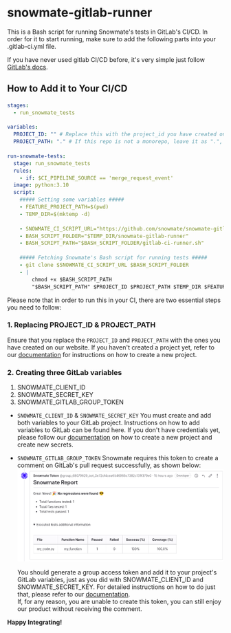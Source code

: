 # snowmate-gitlab-runner
This is a Bash script for running Snowmate's tests in GitLab's CI/CD.
In order for it to start running, make sure to add the following parts into your .gitlab-ci.yml file.

If you have never used gitlab CI/CD before, it's very simple just follow [GitLab's docs](https://docs.gitlab.com/ee/ci/quick_start/).


## How to Add it to Your CI/CD ##

```yml
stages:
  - run_snowmate_tests

variables:
  PROJECT_ID: "" # Replace this with the project_id you have created on our website.
  PROJECT_PATH: "." # If this repo is not a monorepo, leave it as ".", otherwise, replace it with the relative path of the relevant service, e.g., "worker".

run-snowmate-tests:
  stage: run_snowmate_tests
  rules:
    - if: $CI_PIPELINE_SOURCE == 'merge_request_event'
  image: python:3.10
  script:
    ##### Setting some variables #####
    - FEATURE_PROJECT_PATH=$(pwd)
    - TEMP_DIR=$(mktemp -d)

    - SNOWMATE_CI_SCRIPT_URL="https://github.com/snowmate/snowmate-gitlab-runner.git"
    - BASH_SCRIPT_FOLDER="$TEMP_DIR/snowmate-gitlab-runner"
    - BASH_SCRIPT_PATH="$BASH_SCRIPT_FOLDER/gitlab-ci-runner.sh"

    ##### Fetching Snowmate's Bash script for running tests #####
    - git clone $SNOWMATE_CI_SCRIPT_URL $BASH_SCRIPT_FOLDER
    - |
        chmod +x $BASH_SCRIPT_PATH
        "$BASH_SCRIPT_PATH" $PROJECT_ID $PROJECT_PATH $TEMP_DIR $FEATURE_PROJECT_PATH

```

Please note that in order to run this in your CI, there are two essential steps you need to follow:

### 1. Replacing PROJECT_ID & PROJECT_PATH ###

Ensure that you replace the `PROJECT_ID` and `PROJECT_PATH` with the ones you have created on our website.
If you haven't created a project yet, refer to our [documentation](https://docs.snowmate.io/docs/create-a-new-snowmate-project) for instructions on how to create a new project.

### 2. Creating three GitLab variables ###

1. SNOWMATE_CLIENT_ID
2. SNOWMATE_SECRET_KEY
3. SNOWMATE_GITLAB_GROUP_TOKEN


- `SNOWMATE_CLIENT_ID` & `SNOWMATE_SECRET_KEY`
    You must create and add both variables to your GitLab project.
    Instructions on how to add variables to GitLab can be found here.
    If you don't have credentials yet, please follow our [documentation](https://docs.snowmate.io/docs/create-a-new-snowmate-project) on how to create a new project and create new secrets.


- `SNOWMATE_GITLAB_GROUP_TOKEN`
    Snowmate requires this token to create a comment on GitLab's pull request successfully, as shown below:
    ![Snowmate's Pull Request Comment](https://github.com/snowmate/snowmate-gitlab-runner/blob/master/gitlab_comment.png)

    You should generate a group access token and add it to your project's GitLab variables, just as you did with SNOWMATE_CLIENT_ID and SNOWMATE_SECRET_KEY.
    For detailed instructions on how to do just that, please refer to our [documentation](https://docs.snowmate.io/docs/creating-group-access-tokens).\
    If, for any reason, you are unable to create this token, you can still enjoy our product without receiving the comment.

**Happy Integrating!**
